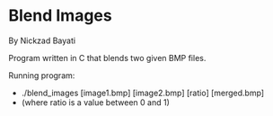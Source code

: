 # Blend Images
By Nickzad Bayati

Program written in C that blends two given BMP files.

Running program:  
- ./blend_images [image1.bmp] [image2.bmp] [ratio] [merged.bmp]  
- (where ratio is a value between 0 and 1) 
